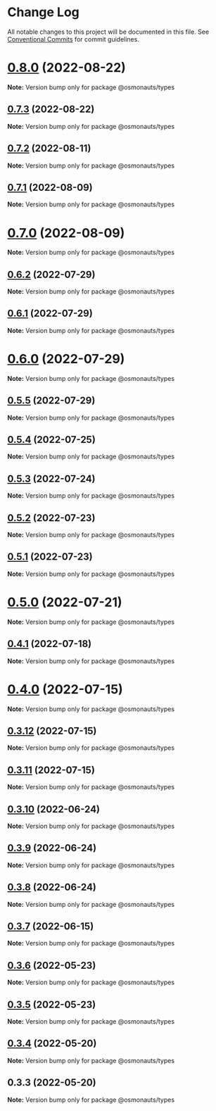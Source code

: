 # Change Log

All notable changes to this project will be documented in this file.
See [Conventional Commits](https://conventionalcommits.org) for commit guidelines.

# [0.8.0](https://github.com/osmosis-labs/telescope/compare/@osmonauts/types@0.7.3...@osmonauts/types@0.8.0) (2022-08-22)

**Note:** Version bump only for package @osmonauts/types





## [0.7.3](https://github.com/osmosis-labs/telescope/compare/@osmonauts/types@0.7.2...@osmonauts/types@0.7.3) (2022-08-22)

**Note:** Version bump only for package @osmonauts/types





## [0.7.2](https://github.com/osmosis-labs/telescope/compare/@osmonauts/types@0.7.1...@osmonauts/types@0.7.2) (2022-08-11)

**Note:** Version bump only for package @osmonauts/types





## [0.7.1](https://github.com/osmosis-labs/telescope/compare/@osmonauts/types@0.7.0...@osmonauts/types@0.7.1) (2022-08-09)

**Note:** Version bump only for package @osmonauts/types





# [0.7.0](https://github.com/osmosis-labs/telescope/compare/@osmonauts/types@0.6.2...@osmonauts/types@0.7.0) (2022-08-09)

**Note:** Version bump only for package @osmonauts/types





## [0.6.2](https://github.com/osmosis-labs/telescope/compare/@osmonauts/types@0.6.1...@osmonauts/types@0.6.2) (2022-07-29)

**Note:** Version bump only for package @osmonauts/types





## [0.6.1](https://github.com/osmosis-labs/telescope/compare/@osmonauts/types@0.6.0...@osmonauts/types@0.6.1) (2022-07-29)

**Note:** Version bump only for package @osmonauts/types





# [0.6.0](https://github.com/osmosis-labs/telescope/compare/@osmonauts/types@0.5.5...@osmonauts/types@0.6.0) (2022-07-29)

**Note:** Version bump only for package @osmonauts/types





## [0.5.5](https://github.com/osmosis-labs/telescope/compare/@osmonauts/types@0.5.4...@osmonauts/types@0.5.5) (2022-07-29)

**Note:** Version bump only for package @osmonauts/types





## [0.5.4](https://github.com/osmosis-labs/telescope/compare/@osmonauts/types@0.5.3...@osmonauts/types@0.5.4) (2022-07-25)

**Note:** Version bump only for package @osmonauts/types





## [0.5.3](https://github.com/osmosis-labs/telescope/compare/@osmonauts/types@0.5.2...@osmonauts/types@0.5.3) (2022-07-24)

**Note:** Version bump only for package @osmonauts/types





## [0.5.2](https://github.com/osmosis-labs/telescope/compare/@osmonauts/types@0.5.1...@osmonauts/types@0.5.2) (2022-07-23)

**Note:** Version bump only for package @osmonauts/types





## [0.5.1](https://github.com/osmosis-labs/telescope/compare/@osmonauts/types@0.5.0...@osmonauts/types@0.5.1) (2022-07-23)

**Note:** Version bump only for package @osmonauts/types





# [0.5.0](https://github.com/osmosis-labs/telescope/compare/@osmonauts/types@0.4.1...@osmonauts/types@0.5.0) (2022-07-21)

**Note:** Version bump only for package @osmonauts/types





## [0.4.1](https://github.com/osmosis-labs/telescope/compare/@osmonauts/types@0.4.0...@osmonauts/types@0.4.1) (2022-07-18)

**Note:** Version bump only for package @osmonauts/types





# [0.4.0](https://github.com/osmosis-labs/telescope/compare/@osmonauts/types@0.3.12...@osmonauts/types@0.4.0) (2022-07-15)

**Note:** Version bump only for package @osmonauts/types





## [0.3.12](https://github.com/osmosis-labs/telescope/compare/@osmonauts/types@0.3.11...@osmonauts/types@0.3.12) (2022-07-15)

**Note:** Version bump only for package @osmonauts/types





## [0.3.11](https://github.com/osmosis-labs/telescope/compare/@osmonauts/types@0.3.10...@osmonauts/types@0.3.11) (2022-07-15)

**Note:** Version bump only for package @osmonauts/types





## [0.3.10](https://github.com/osmosis-labs/telescope/compare/@osmonauts/types@0.3.9...@osmonauts/types@0.3.10) (2022-06-24)

**Note:** Version bump only for package @osmonauts/types





## [0.3.9](https://github.com/osmosis-labs/telescope/compare/@osmonauts/types@0.3.8...@osmonauts/types@0.3.9) (2022-06-24)

**Note:** Version bump only for package @osmonauts/types





## [0.3.8](https://github.com/osmosis-labs/telescope/compare/@osmonauts/types@0.3.7...@osmonauts/types@0.3.8) (2022-06-24)

**Note:** Version bump only for package @osmonauts/types





## [0.3.7](https://github.com/osmosis-labs/telescope/compare/@osmonauts/types@0.3.6...@osmonauts/types@0.3.7) (2022-06-15)

**Note:** Version bump only for package @osmonauts/types





## [0.3.6](https://github.com/osmosis-labs/telescope/compare/@osmonauts/types@0.3.5...@osmonauts/types@0.3.6) (2022-05-23)

**Note:** Version bump only for package @osmonauts/types





## [0.3.5](https://github.com/osmosis-labs/telescope/compare/@osmonauts/types@0.3.4...@osmonauts/types@0.3.5) (2022-05-23)

**Note:** Version bump only for package @osmonauts/types





## [0.3.4](https://github.com/osmosis-labs/telescope/compare/@osmonauts/types@0.3.3...@osmonauts/types@0.3.4) (2022-05-20)

**Note:** Version bump only for package @osmonauts/types





## 0.3.3 (2022-05-20)

**Note:** Version bump only for package @osmonauts/types
